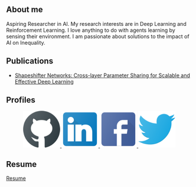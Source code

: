 ## About me
Aspiring Researcher in AI. My research interests are in Deep Learning and Reinforcement Learning.
I love anything to do with agents learning by sensing their environment.
I am passionate about solutions to the impact of AI on Inequality. 

## Publications

- [Shapeshifter Networks: Cross-layer Parameter Sharing for Scalable and Effective Deep Learning](https://arxiv.org/abs/2006.10598)

## Profiles

<p align="center">
  <a href="https://github.com/juliusfrost">
    <img src="icons/Github.png" width="100" title="Julius Frost Github Profile"> 
  </a>
  
  <a href="https://www.linkedin.com/in/juliusfrost/">
    <img src="icons/LinkedIn.png" width="100" title="Julius Frost Linkedin Profile"> 
  </a>
  
  <a href="https://www.facebook.com/">
    <img src="icons/Facebook.png" width="100" title="Julius Frost Facebook Profile"> 
  </a>
  
  <a href="https://twitter.com/Julius_Frost">
    <img src="icons/Twitter.png" width="100" title="Julius Frost Twitter Profile"> 
  </a>
</p>

## Resume

[Resume](https://docs.google.com/document/d/1H7k8g9ms0jF8SuNRmB_uAb5LnApnFTRKMHQsTPFiCWU/edit?usp=sharing "Julius Frost Resume")


